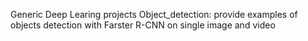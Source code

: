 Generic Deep Learing projects
Object_detection: provide examples of objects detection with Farster R-CNN on single image and video

